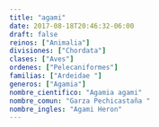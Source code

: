 ```yaml
---
title: "agami"
date: 2017-08-18T20:46:32-06:00
draft: false
reinos: ["Animalia"]
divisiones: ["Chordata"]
clases: ["Aves"]
ordenes: ["Pelecaniformes"]
familias: ["Ardeidae "]
generos: ["Agamia"]
nombre_cientifico: "Agamia agami"
nombre_comun: "Garza Pechicastaña "
nombre_ingles: "Agami Heron"
---
```

